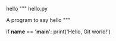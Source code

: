 hello
"""
hello.py

A program to say hello
"""

if __name__ == '__main__':
    print('Hello, Git world!')
